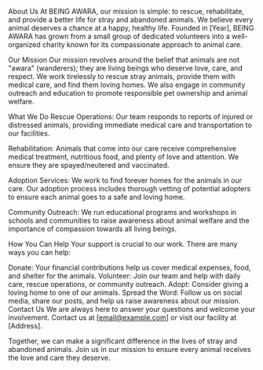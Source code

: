 About Us
At BEING AWARA, our mission is simple: to rescue, rehabilitate, and provide a better life for stray and abandoned animals. We believe every animal deserves a chance at a happy, healthy life. Founded in [Year], BEING AWARA has grown from a small group of dedicated volunteers into a well-organized charity known for its compassionate approach to animal care.

Our Mission
Our mission revolves around the belief that animals are not "awara" (wanderers); they are living beings who deserve love, care, and respect. We work tirelessly to rescue stray animals, provide them with medical care, and find them loving homes. We also engage in community outreach and education to promote responsible pet ownership and animal welfare.

What We Do
Rescue Operations: Our team responds to reports of injured or distressed animals, providing immediate medical care and transportation to our facilities.

Rehabilitation: Animals that come into our care receive comprehensive medical treatment, nutritious food, and plenty of love and attention. We ensure they are spayed/neutered and vaccinated.

Adoption Services: We work to find forever homes for the animals in our care. Our adoption process includes thorough vetting of potential adopters to ensure each animal goes to a safe and loving home.

Community Outreach: We run educational programs and workshops in schools and communities to raise awareness about animal welfare and the importance of compassion towards all living beings.

How You Can Help
Your support is crucial to our work. There are many ways you can help:

Donate: Your financial contributions help us cover medical expenses, food, and shelter for the animals.
Volunteer: Join our team and help with daily care, rescue operations, or community outreach.
Adopt: Consider giving a loving home to one of our animals.
Spread the Word: Follow us on social media, share our posts, and help us raise awareness about our mission.
Contact Us
We are always here to answer your questions and welcome your involvement. Contact us at [email@example.com] or visit our facility at [Address].

Together, we can make a significant difference in the lives of stray and abandoned animals. Join us in our mission to ensure every animal receives the love and care they deserve.

